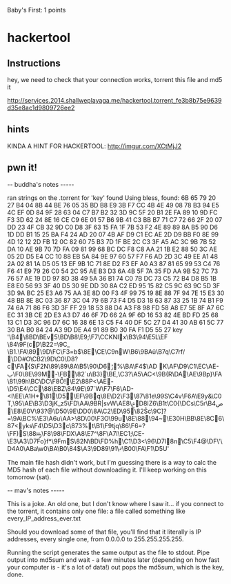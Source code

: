 Baby's First: 1 points  

# hackertool  

## Instructions  

hey, we need to check that your connection works, torrent this file and md5 it   

http://services.2014.shallweplayaga.me/hackertool.torrent_fe3b8b75e9639d35e8ac1d9809726ee2  

## hints  

KINDA A HINT FOR HACKERTOOL: http://imgur.com/XCtMjJ2  

## pwn it!   

-- buddha's notes -----  

ran strings on the .torrent for 'key' found
Using bless, found:
6B 65 79 20 27 B4 04 8B 44 BE 76 05 35 BD B8 E9 3B F7 CC 4B 4E 49 08 78 B3 94 E5 4C EF 0D 84 9F 28 63 04 C7 B7 B2 32 3D 9C 5F 20 B1 2E FA 89 10 9D FC F3 3D 62 24 8E 16 CE C9 6E 01 57 B6 9B 41 C3 BB B7 71 C7 72 66 2F 20 07 DD 23 4F CB 32 9D C0 D8 3F 63 15 FA 1F 7B 53 F2 4E 89 89 8A B5 90 D6 1D DD B1 15 25 BA F4 24 AD 20 07 4B AF D9 C1 EC AE 2D D9 BB F0 8E 99 4D 12 12 2D FB 12 0C 82 60 75 B3 7D 1F BE 2C C3 3F A5 AC 3C 9B 7B 52 DA 10 AE 9B 70 7D FA 09 81 99 68 BC DC F8 C8 AA 21 1B E2 88 50 3C AE 05 2D D5 E4 CC 10 88 EB 5A 84 9E 97 60 57 F7 F6 AD 2D 3C 49 EE A1 48 2A 02 81 1A D5 05 13 EF 9B 1C 71 8E D2 F3 EF A0 A3 87 81 65 99 53 C4 76 F6 41 E9 79 26 C0 54 2C 95 AE B3 D3 6A 4B 5F 7A 35 FD AA 9B 52 7C 73 76 57 AE 19 DD 97 8D 38 49 5A 36 B1 74 C0 7B DC 73 C5 72 B4 D8 B5 1B E8 E0 56 93 3F 40 D5 30 9E DD 30 8A C2 ED 95 15 82 C5 9C 63 9C 5D 3F 3D 9A BC 25 E3 A6 75 AA 3E 8D 00 F3 4F 99 75 19 8E 88 7F 94 7E 15 E3 30 48 BB 8E 8C 03 36 87 3C 04 79 6B 73 F4 D5 D3 18 63 87 33 25 1B 74 B1 F9 74 6A 71 86 F6 3D 3F FF 29 18 53 88 D4 A3 F8 98 FD 58 A8 E7 5E 8F A7 6C EC 31 3B CE 2D E3 A3 D7 46 6F 7D 66 2A 9F 6D 16 53 82 4E BD FD 25 68 13 C1 D3 3C 96 D7 6C 16 38 6E 13 C5 F4 40 DF 5C 27 D4 41 30 AB 61 5C 77 30 BA B0 84 24 A3 9D DE A4 91 89 B0 30 FA F1 D5 55 27
key '\B4\8BD\BEv5\BD\B8\E9;\F7\CCKNIx\B3\94\E5L\EF
\84\9F(cǷ\B22=\9C_ \B1.\FA\89\9D\FC\F3=b$\8E\CE\C9nW\B6\9BAû\B7q\C7rf/ \DD#O\CB2\9D\C0\D8?c\FA{S\F2N\89\89\8A\B5\90\D6ݱ%\BA\F4$\AD K\AF\D9\C1\EC\AE-ٻ\F0\8E\99M-\FB\82`u\B3}\BE,\C3?\A5\AC<\9B{R\DA\AE\9Bp}\FA	\81\99h\BC\DC\F8Ȫ!\E2\88P<\AE-\D5\E4\CC\88\EBZ\84\9E\97`W\F7\F6\AD-<I\EE\A1H*\81\D5\EF\9Bq\8E\D2\F3\87\81e\99S\C4v\F6A\E9y&\C0T,\95\AE\B3\D3jK_z5\FD\AA\9BR|svW\AEݗ\8D8IZ6\B1t\C0{\DCs\C5r\B4ص\E8\E0V\93?@\D50\9E\DD0\8A\C2\ED\95\82Ŝc\9C]?=\9A\BC%\E3\A6u\AA>\8D\00\F3O\99u\8E\88\94~\E30H\BB\8E\8C6\87<yks\F4\D5\D3c\873%t\B1\F9tjq\86\F6=?\FF)S\88ԣ\F8\98\FDX\A8\E7^\8F\A7l\EC1;\CE-\E3\A3\D7Fo}f*\9FmS\82N\BD\FD%h\C1\D3<\96\D7l8n\C5\F4@\DF\'\D4A0\ABa\w0\BA\B0\84$\A3\9Dޤ\91\89\B00\FA\F1\D5U'

The main file hash didn't work, but I'm guessing there is a way to calc the MD5 hash of each file without downloading it. I'll keep working on this tomorrow (sat).

-- mav's notes -----

This is a joke. An old one, but I don't know where I saw it... if you connect to the torrent, it contains only one file: a file called something like every_IP_address_ever.txt

Should you download some of that file, you'll find that it literally is IP addresses, every single one, from 0.0.0.0 to 255.255.255.255.

Running the script generates the same output as the file to stdout. Pipe output into md5sum and wait - a few minutes later (depending on how fast your computer is - it's a lot of data!) out pops the md5sum, which is the key, done.

